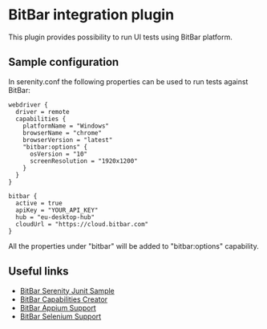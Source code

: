 # BitBar integration plugin

This plugin provides possibility to run UI tests using BitBar platform.

## Sample configuration

In serenity.conf the following properties can be used to run tests against BitBar:

```
webdriver {
  driver = remote
  capabilities {
    platformName = "Windows"
    browserName = "chrome"
    browserVersion = "latest"
    "bitbar:options" {
      osVersion = "10"
      screenResolution = "1920x1200"
    }
  }
}

bitbar {
  active = true
  apiKey = "YOUR_API_KEY"
  hub = "eu-desktop-hub"  
  cloudUrl = "https://cloud.bitbar.com"
}
```

All the properties under "bitbar" will be added to "bitbar:options" capability.

## Useful links

* [BitBar Serenity Junit Sample](https://github.com/bitbar/test-samples/tree/master/samples/testing-frameworks/serenity-junit)
* [BitBar Capabilities Creator](https://cloud.bitbar.com/#public/capabilities-creator)
* [BitBar Appium Support](https://support.smartbear.com/bitbar/docs/testing-with-bitbar/automated-testing/appium/index.html)
* [BitBar Selenium Support](https://support.smartbear.com/bitbar/docs/desktop-testing/automated-testing.html)

